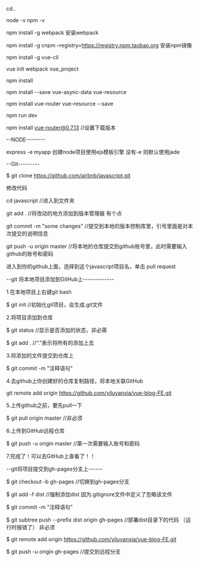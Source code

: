 cd..

node -v
npm -v

npm install -g webpack   安装webpack


npm install -g cnpm –registry=https://registry.npm.taobao.org   安装npm镜像

npm install -g vue-cli  

vue init webpack vue_project

npm install

  npm install --save vue-async-data vue-resource

  npm install vue-router vue-resource --save

npm run dev

npm install vue-router@0.7.13  //设置下载版本


--NODE--------

express -e myapp  创建node项目使用ejs模板引擎 没有-e 则默认使用jade
 


--Git---------

$ git clone https://github.com/airbnb/javascript.git

修改代码

cd javascript   //进入到文件夹

git add .    //将改动的地方添加到版本管理器 有个点

git  commit -m "some changes" //提交到本地的版本控制库里，引号里面是对本次提交的说明信息

git push -u origin master  //将本地的仓库提交到github账号里，此时需要输入github的账号和密码

进入到你的github上面，选择到这个javascript项目名，单击 pull request


--git 将本地项目添加到GitHub上-------------

1.在本地项目上右键git bash

$ git init    //初始化git项目，会生成.git文件

2.将项目添加到仓库

$ git status     //显示是否添加的状态，非必需
 
$ git add .      //“.”表示将所有的添加上去

3.将添加的文件提交到仓库上

$ git commit -m "注释语句"   

4.去github上你创建好的仓库复制路径，将本地关联GitHub

git remote add origin https://github.com/yiluyanxia/vue-blog-FE.git   

5.上传github之前，要先pull一下

$ git pull origin master   //非必须

6.上传到GitHub远程仓库

$ git push -u origin master  //第一次需要输入账号和密码

7.完成了！可以去GitHub上查看了！！

--git将项目提交到gh-pages分支上------

$ git checkout -b gh-pages     //切换到gh-pages分支

$ git add -f dist         //强制添加dist 因为.gitignore文件中定义了忽略该文件

$ git commit -m "注释语句"  

$ git subtree push --prefix dist origin gh-pages   //部署dist目录下的代码 （运行时报错了）  非必须

$ git remote add origin https://github.com/yiluyanxia/vue-blog-FE.git   

$ git push -u origin gh-pages     //提交到远程分支
